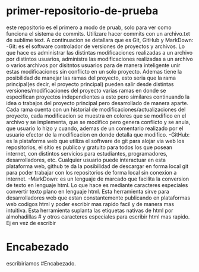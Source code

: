 # primer-repositorio-de-prueba
este repositorio es el primero a modo de pruab, solo para ver como funciona el sistema de commits. Utilizare hacer commits con un archivo.txt de sublime text.
A continuacion se detallara que es Git, GitHub y MarkDown:
-Git:
  es el software controlador de versiones de proyectos y archivos. Lo que hace es administrar las distintas modificaciones realizadas a un archivo por distintos usuarios, administra las modificaciones realizadas a un archivo o varios archivos por disitntos usuarios para de manera inteligente unir estas modificaciones sin conflicto en un solo proyecto. Ademas tiene la posibilidad de manejar las ramas del proyecto, esto seria que la rama principal(es decir, el proyecto principal) pueden salir desde distintas versiones/modificaciones del proyecto varias ramas en donde se especifican proyectos independientes a este pero similares continuando la idea o trabajos del proyecto principal pero desarrollado de manera aparte. Cada rama cuenta con un historial de modificaciones/actualizaciones del proyecto, cada modificacion se muestra en colores que se modifico en el archivo y se implementa, que se modifico pero genera conflicto y se anula, que usuario lo hizo y cuando, ademas de un comentario realizado por el usuario efector de la modificacion en donde detalla que modifico.
-GitHub:
  es la plataforma web que utiliza el software de git para alojar via web los repositorios, el sitio es publico y gratuito para todos los que posean internet, con distintos servicios para estudiantes, programadores, desarrolladores, etc. Cualquier usuario puede interactuar en esta plataforma web, github te da la posibilidad de descargar en forma local git para poder trabajar con los repositorios de forma local sin conexion a internet.
  -MarkDown:
    es un lenguaje de marcado que facilita la conversion de texto en lenguaje html. Lo que hace es mediante caracteres especiales convertir texto plano en lenguaje html. Esta herramienta sirve para desarrolladores web que estan constantemente publicando en plataformas web codigos html y poder escribir mas rapido facil y de manera mas intuitiva. Esta herramienta suplanta las etiquetas nativas de html por almohadillas # y otros caracteres especiales para escribir html mas rapido. Ej en vez de escribir <h1>Encabezado</h1> escribiriamos #Encabezado.  
